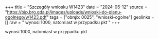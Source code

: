 +++
title = "Szczegóły wniosku W1423"
date = "2024-06-12"
source = "https://bip.brg.gda.pl/images/uploads/wnioski-do-planu-ogolnego/w1423.pdf"
tags = ["obręb: 0025", "wnioski-ogolne"]
geolinks = []
raw = " wynosi 1000, natomiast w przypadku pkt "
+++

 wynosi 1000, natomiast w przypadku pkt 


